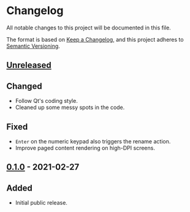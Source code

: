 # Changelog
All notable changes to this project will be documented in this file.

The format is based on [Keep a Changelog](https://keepachangelog.com/en/1.0.0/),
and this project adheres to [Semantic Versioning](https://semver.org/spec/v2.0.0.html).

## [Unreleased]
## Changed
* Follow Qt's coding style.
* Cleaned up some messy spots in the code.
## Fixed
* `Enter` on the numeric keypad also triggers the rename action.
* Improve paged content rendering on high-DPI screens.

## [0.1.0] - 2021-02-27
## Added
* Initial public release.

[Unreleased]: https://github.com/bmjcode/renamifier/compare/v0.1.0...HEAD
[0.1.0]: https://github.com/bmjcode/renamifier/releases/tag/v0.1.0

